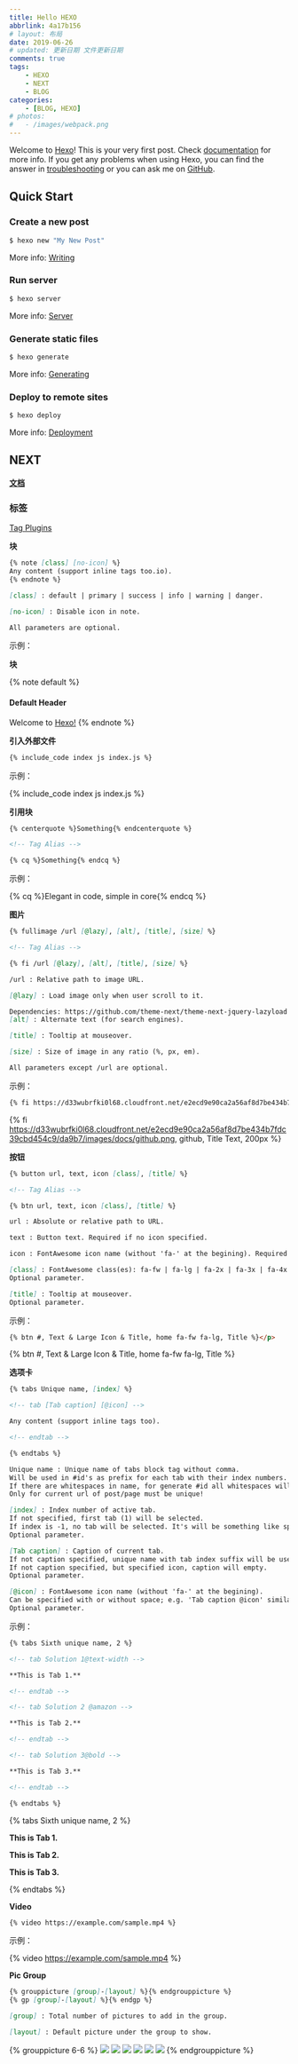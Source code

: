 ```yaml
---
title: Hello HEXO
abbrlink: 4a17b156
# layout: 布局
date: 2019-06-26
# updated: 更新日期	文件更新日期
comments: true
tags:
    - HEXO
    - NEXT
    - BLOG
categories:
    - [BLOG, HEXO]
# photos:
#   - /images/webpack.png
---
```


Welcome to [Hexo](https://hexo.io/)! This is your very first post. Check [documentation](https://hexo.io/docs/) for more info. If you get any problems when using Hexo, you can find the answer in [troubleshooting](https://hexo.io/docs/troubleshooting.html) or you can ask me on [GitHub](https://github.com/hexojs/hexo/issues).

<!-- more -->

## Quick Start

### Create a new post

```bash
$ hexo new "My New Post"
```

More info: [Writing](https://hexo.io/docs/writing.html)

### Run server

```bash
$ hexo server
```

More info: [Server](https://hexo.io/docs/server.html)

### Generate static files

```bash
$ hexo generate
```

More info: [Generating](https://hexo.io/docs/generating.html)

### Deploy to remote sites

```bash
$ hexo deploy
```

More info: [Deployment](https://hexo.io/docs/deployment.html)

## NEXT

**[文档](https://theme-next.org/)**

### 标签

[Tag Plugins](https://theme-next.org/docs/tag-plugins/)

**块**

```md
{% note [class] [no-icon] %}
Any content (support inline tags too.io).
{% endnote %}

[class] : default | primary | success | info | warning | danger.

[no-icon] : Disable icon in note.

All parameters are optional.
```

示例：

**块**

{% note default %}

#### Default Header

Welcome to [Hexo!](https://hexo.io)
{% endnote %}

**引入外部文件**

```md
{% include_code index js index.js %}
```

示例：

{% include_code index js index.js %}

**引用块**

```md
{% centerquote %}Something{% endcenterquote %}

<!-- Tag Alias -->

{% cq %}Something{% endcq %}
```

示例：

{% cq %}Elegant in code, simple in core{% endcq %}

**图片**

```md
{% fullimage /url [@lazy], [alt], [title], [size] %}

<!-- Tag Alias -->

{% fi /url [@lazy], [alt], [title], [size] %}

/url : Relative path to image URL.

[@lazy] : Load image only when user scroll to it.

Dependencies: https://github.com/theme-next/theme-next-jquery-lazyload
[alt] : Alternate text (for search engines).

[title] : Tooltip at mouseover.

[size] : Size of image in any ratio (%, px, em).

All parameters except /url are optional.
```

示例：

```md
{% fi https://d33wubrfki0l68.cloudfront.net/e2ecd9e90ca2a56af8d7be434b7fdc39cbd454c9/da9b7/images/docs/github.png, github, Title Text, 200px %}
```

{% fi https://d33wubrfki0l68.cloudfront.net/e2ecd9e90ca2a56af8d7be434b7fdc39cbd454c9/da9b7/images/docs/github.png, github, Title Text, 200px %}

**按钮**

```md
{% button url, text, icon [class], [title] %}

<!-- Tag Alias -->

{% btn url, text, icon [class], [title] %}

url : Absolute or relative path to URL.

text : Button text. Required if no icon specified.

icon : FontAwesome icon name (without 'fa-' at the begining). Required if no text specified.

[class] : FontAwesome class(es): fa-fw | fa-lg | fa-2x | fa-3x | fa-4x | fa-5x
Optional parameter.

[title] : Tooltip at mouseover.
Optional parameter.
```

示例：

```md
{% btn #, Text & Large Icon & Title, home fa-fw fa-lg, Title %}</p>
```

{% btn #, Text & Large Icon & Title, home fa-fw fa-lg, Title %}</p>

**选项卡**

```md
{% tabs Unique name, [index] %}

<!-- tab [Tab caption] [@icon] -->

Any content (support inline tags too).

<!-- endtab -->

{% endtabs %}

Unique name : Unique name of tabs block tag without comma.
Will be used in #id's as prefix for each tab with their index numbers.
If there are whitespaces in name, for generate #id all whitespaces will replaced by dashes.
Only for current url of post/page must be unique!

[index] : Index number of active tab.
If not specified, first tab (1) will be selected.
If index is -1, no tab will be selected. It's will be something like spoiler.
Optional parameter.

[Tab caption] : Caption of current tab.
If not caption specified, unique name with tab index suffix will be used as caption of tab.
If not caption specified, but specified icon, caption will empty.
Optional parameter.

[@icon] : FontAwesome icon name (without 'fa-' at the begining).
Can be specified with or without space; e.g. 'Tab caption @icon' similar to 'Tab caption@icon'.
Optional parameter.
```

示例：

```md
{% tabs Sixth unique name, 2 %}

<!-- tab Solution 1@text-width -->

**This is Tab 1.**

<!-- endtab -->

<!-- tab Solution 2 @amazon -->

**This is Tab 2.**

<!-- endtab -->

<!-- tab Solution 3@bold -->

**This is Tab 3.**

<!-- endtab -->

{% endtabs %}
```

{% tabs Sixth unique name, 2 %}

<!-- tab Solution 1@text-width -->

**This is Tab 1.**

<!-- endtab -->

<!-- tab Solution 2 @amazon -->

**This is Tab 2.**

<!-- endtab -->

<!-- tab Solution 3@bold -->

**This is Tab 3.**

<!-- endtab -->

{% endtabs %}

**Video**

```md
{% video https://example.com/sample.mp4 %}
```

示例：

{% video https://example.com/sample.mp4 %}

**Pic Group**

```md
{% grouppicture [group]-[layout] %}{% endgrouppicture %}
{% gp [group]-[layout] %}{% endgp %}

[group] : Total number of pictures to add in the group.

[layout] : Default picture under the group to show.
```

{% grouppicture 6-6 %}
![](https://d33wubrfki0l68.cloudfront.net/e2ecd9e90ca2a56af8d7be434b7fdc39cbd454c9/da9b7/images/docs/github.png)
![](https://d33wubrfki0l68.cloudfront.net/e2ecd9e90ca2a56af8d7be434b7fdc39cbd454c9/da9b7/images/docs/github.png)
![](https://d33wubrfki0l68.cloudfront.net/e2ecd9e90ca2a56af8d7be434b7fdc39cbd454c9/da9b7/images/docs/github.png)
![](https://d33wubrfki0l68.cloudfront.net/e2ecd9e90ca2a56af8d7be434b7fdc39cbd454c9/da9b7/images/docs/github.png)
![](https://d33wubrfki0l68.cloudfront.net/e2ecd9e90ca2a56af8d7be434b7fdc39cbd454c9/da9b7/images/docs/github.png)
![](https://d33wubrfki0l68.cloudfront.net/e2ecd9e90ca2a56af8d7be434b7fdc39cbd454c9/da9b7/images/docs/github.png)
{% endgrouppicture %}
